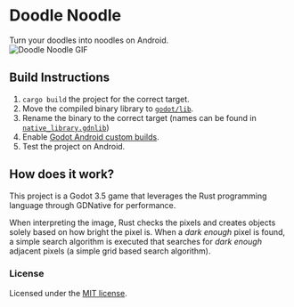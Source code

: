 # Doodle Noodle
Turn your doodles into noodles on Android.\
![Doodle Noodle GIF](/media/doodle_noodle.gif)

## Build Instructions
1. `cargo build` the project for the correct target.
2. Move the compiled binary library to [`godot/lib`](./godot/lib/).
3. Rename the binary to the correct target (names can be found in [`native_library.gdnlib`](./godot/lib/native_library.gdnlib))
4. Enable [Godot Android custom builds](https://docs.godotengine.org/en/stable/tutorials/export/android_custom_build.html).
5. Test the project on Android.

## How does it work?
This project is a Godot 3.5 game that leverages the Rust programming language through GDNative for performance.

When interpreting the image, Rust checks the pixels and creates objects solely based on how bright the pixel is. When a *dark enough* pixel is found, a simple search algorithm is executed that searches for *dark enough* adjacent pixels (a simple grid based search algorithm).

### License
Licensed under the [MIT license](./LICENSE).
